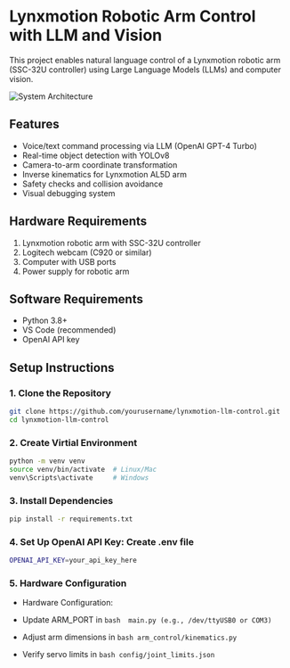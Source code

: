 # Lynxmotion Robotic Arm Control with LLM and Vision

This project enables natural language control of a Lynxmotion robotic arm (SSC-32U controller) using Large Language Models (LLMs) and computer vision.

![System Architecture](docs/system_architecture.png)

## Features

- Voice/text command processing via LLM (OpenAI GPT-4 Turbo)
- Real-time object detection with YOLOv8
- Camera-to-arm coordinate transformation
- Inverse kinematics for Lynxmotion AL5D arm
- Safety checks and collision avoidance
- Visual debugging system

## Hardware Requirements

1. Lynxmotion robotic arm with SSC-32U controller
2. Logitech webcam (C920 or similar)
3. Computer with USB ports
4. Power supply for robotic arm

## Software Requirements

- Python 3.8+
- VS Code (recommended)
- OpenAI API key

## Setup Instructions

### 1. Clone the Repository

```bash
git clone https://github.com/yourusername/lynxmotion-llm-control.git
cd lynxmotion-llm-control
 ```

### 2. Create Virtial Environment

```bash
python -m venv venv
source venv/bin/activate  # Linux/Mac
venv\Scripts\activate     # Windows
```

### 3. Install Dependencies

```bash
pip install -r requirements.txt
```

### 4. Set Up OpenAI API Key: Create .env file

```bash
OPENAI_API_KEY=your_api_key_here
```

### 5. Hardware Configuration

- Hardware Configuration:
- Update ARM_PORT in  ```bash  main.py (e.g., /dev/ttyUSB0 or COM3)```

- Adjust arm dimensions in  ```bash arm_control/kinematics.py```

- Verify servo limits in  ```bash config/joint_limits.json```

